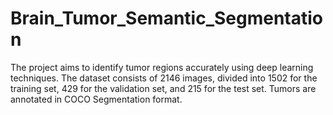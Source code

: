 # Brain_Tumor_Semantic_Segmentation
The project aims to identify tumor regions accurately using deep learning techniques.
The dataset consists of 2146 images, divided into 1502 for the training set, 429 for the validation set, and 215 for the test set. Tumors are annotated in COCO Segmentation format.

